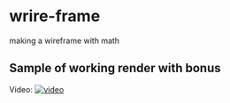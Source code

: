 # wrire-frame
making a wireframe with math

## Sample of working render with bonus
Video:
[![video](https://github.com/rpeepz/wrire-frame/blob/master/test_maps/Screen%20Shot%202019-05-24%20at%205.24.44%20PM.png)](https://drive.google.com/file/d/1tgvm310b3_lAZnq3qMyCellz33trgKu6/preview)
